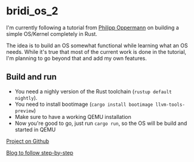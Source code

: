 # bridi_os_2
 
I'm currently following a tutorial from [Philipp Oppermann](https://github.com/phil-opp) on building a simple OS/Kernel completely in Rust.

The idea is to build an OS somewhat functional while learning what an OS needs. While it's true that most of the current work is done in the tutorial, I'm planning to go beyond that and add my own features.

## Build and run

- You need a nighly version of the Rust toolchain (`rustup default nightly`).
- You need to install bootimage (`cargo install bootimage llvm-tools-preview`)
- Make sure to have a working QEMU installation
- Now you're good to go, just run `cargo run`, so the OS will be build and started in QEMU

[Project on Github](https://github.com/phil-opp/blog_os)

[Blog to follow step-by-step](https://os.phil-opp.com/)

